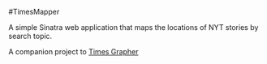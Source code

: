 #TimesMapper

A simple Sinatra web application that maps the locations of NYT stories by search topic.

A companion project to [Times Grapher](http://www.github.com/mdb/times_grapher)
